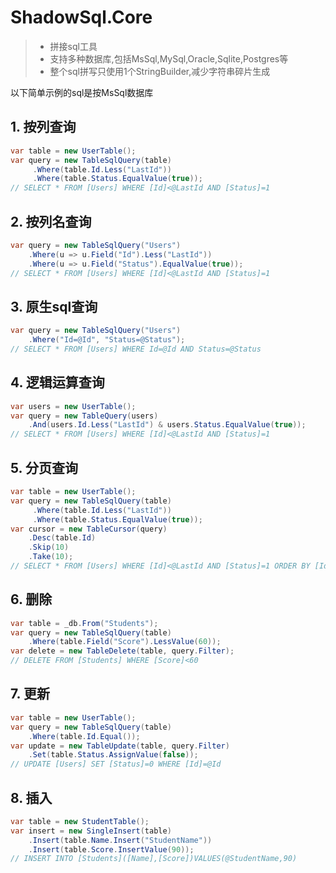 # ShadowSql.Core
>* 拼接sql工具
>* 支持多种数据库,包括MsSql,MySql,Oracle,Sqlite,Postgres等
>* 整个sql拼写只使用1个StringBuilder,减少字符串碎片生成

以下简单示例的sql是按MsSql数据库

## 1. 按列查询
~~~csharp
var table = new UserTable();
var query = new TableSqlQuery(table)
     .Where(table.Id.Less("LastId"))
     .Where(table.Status.EqualValue(true));
// SELECT * FROM [Users] WHERE [Id]<@LastId AND [Status]=1
~~~

## 2. 按列名查询
~~~csharp
var query = new TableSqlQuery("Users")
    .Where(u => u.Field("Id").Less("LastId"))
    .Where(u => u.Field("Status").EqualValue(true));
// SELECT * FROM [Users] WHERE [Id]<@LastId AND [Status]=1
~~~

## 3. 原生sql查询
~~~csharp
var query = new TableSqlQuery("Users")
    .Where("Id=@Id", "Status=@Status");
// SELECT * FROM [Users] WHERE Id=@Id AND Status=@Status
~~~

## 4. 逻辑运算查询
~~~csharp
var users = new UserTable();
var query = new TableQuery(users)
    .And(users.Id.Less("LastId") & users.Status.EqualValue(true));
// SELECT * FROM [Users] WHERE [Id]<@LastId AND [Status]=1
~~~

## 5. 分页查询
~~~csharp
var table = new UserTable();
var query = new TableSqlQuery(table)
     .Where(table.Id.Less("LastId"))
     .Where(table.Status.EqualValue(true));
var cursor = new TableCursor(query)
    .Desc(table.Id)
    .Skip(10)
    .Take(10);
// SELECT * FROM [Users] WHERE [Id]<@LastId AND [Status]=1 ORDER BY [Id] DESC OFFSET 10 ROWS FETCH NEXT 10 ROWS ONLY
~~~

## 6. 删除
~~~csharp
var table = _db.From("Students");
var query = new TableSqlQuery(table)
    .Where(table.Field("Score").LessValue(60));
var delete = new TableDelete(table, query.Filter);
// DELETE FROM [Students] WHERE [Score]<60
~~~

## 7. 更新
~~~csharp
var table = new UserTable();
var query = new TableSqlQuery(table)
    .Where(table.Id.Equal());
var update = new TableUpdate(table, query.Filter)
    .Set(table.Status.AssignValue(false));
// UPDATE [Users] SET [Status]=0 WHERE [Id]=@Id
~~~

## 8. 插入
~~~csharp
var table = new StudentTable();
var insert = new SingleInsert(table)
    .Insert(table.Name.Insert("StudentName"))
    .Insert(table.Score.InsertValue(90));
// INSERT INTO [Students]([Name],[Score])VALUES(@StudentName,90)
~~~
